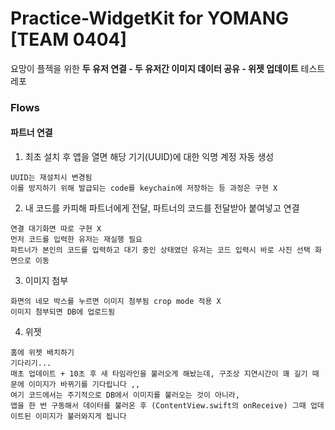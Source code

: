 # Practice-WidgetKit for YOMANG [TEAM 0404]
  
요망이 플젝을 위한 **두 유저 연결 - 두 유저간 이미지 데이터 공유 - 위젯 업데이트** 테스트 레포

### Flows
#### 파트너 연결
1. 최초 설치 후 앱을 열면 해당 기기(UUID)에 대한 익명 계정 자동 생성
```
UUID는 재설치시 변경됨
이를 방지하기 위해 발급되는 code를 keychain에 저장하는 등 과정은 구현 X
```
2. 내 코드를 카피해 파트너에게 전달, 파트너의 코드를 전달받아 붙여넣고 연결
```
연결 대기화면 따로 구현 X
먼저 코드를 입력한 유저는 재실행 필요
파트너가 본인의 코드를 입력하고 대기 중인 상태였던 유저는 코드 입력시 바로 사진 선택 화면으로 이동
```
3. 이미지 첨부
```
화면의 네모 박스를 누르면 이미지 첨부됨 crop mode 적용 X
이미지 첨부되면 DB에 업로드됨
```
4. 위젯
```
홈에 위젯 배치하기
기다리기...
매초 업데이트 + 10초 후 새 타임라인을 불러오게 해놨는데, 구조상 지연시간이 꽤 길기 때문에 이미지가 바뀌기를 기다립니다 ,,
여기 코드에서는 주기적으로 DB에서 이미지를 불러오는 것이 아니라,
앱을 한 번 구동해서 데이터를 불러온 후 (ContentView.swift의 onReceive) 그때 업데이트된 이미지가 불러와지게 됩니다
```
